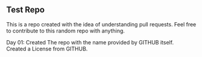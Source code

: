 ## Test Repo
This is a repo created with the idea of understanding pull requests.
Feel free to contribute to this random repo with anything.

Day 01:
Created The repo with the name provided by GITHUB itself.  
Created a License from GITHUB.
